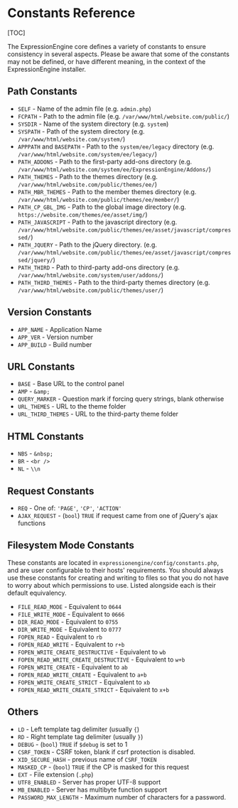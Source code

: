 <!--
    This source file is part of the open source project
    ExpressionEngine User Guide (https://github.com/ExpressionEngine/ExpressionEngine-User-Guide)

    @link      https://expressionengine.com/
    @copyright Copyright (c) 2003-2020, Packet Tide, LLC (https://packettide.com)
    @license   https://expressionengine.com/license Licensed under Apache License, Version 2.0
-->

# Constants Reference

[TOC]

The ExpressionEngine core defines a variety of constants to ensure consistency in several aspects. Please be aware that some of the constants may not be defined, or have different meaning, in the context of the ExpressionEngine installer.

## Path Constants

- `SELF` - Name of the admin file (e.g. `admin.php`)
- `FCPATH` - Path to the admin file (e.g. `/var/www/html/website.com/public/`)
- `SYSDIR` - Name of the system directory (e.g. `system`)
- `SYSPATH` - Path of the system directory (e.g. `/var/www/html/website.com/system/`)
- `APPPATH` and `BASEPATH` - Path to the `system/ee/legacy` directory (e.g. `/var/www/html/website.com/system/ee/legacy/`)
- `PATH_ADDONS` - Path to the first-party add-ons directory (e.g. `/var/www/html/website.com/system/ee/ExpressionEngine/Addons/`)
- `PATH_THEMES` - Path to the themes directory (e.g. `/var/www/html/website.com/public/themes/ee/`)
- `PATH_MBR_THEMES` - Path to the member themes directory (e.g. `/var/www/html/website.com/public/themes/ee/member/`)
- `PATH_CP_GBL_IMG` - Path to the global image directory (e.g. `https://website.com/themes/ee/asset/img/`)
- `PATH_JAVASCRIPT` - Path to the javascript directory (e.g. `/var/www/html/website.com/public/themes/ee/asset/javascript/compressed/`)
- `PATH_JQUERY` - Path to the jQuery directory. (e.g. `/var/www/html/website.com/public/themes/ee/asset/javascript/compressed/jquery/`)
- `PATH_THIRD` - Path to third-party add-ons directory (e.g. `/var/www/html/website.com/system/user/addons/`)
- `PATH_THIRD_THEMES` - Path to the third-party themes directory (e.g. `/var/www/html/website.com/public/themes/user/`)

## Version Constants

- `APP_NAME` - Application Name
- `APP_VER` - Version number
- `APP_BUILD` - Build number

## URL Constants

- `BASE` - Base URL to the control panel
- `AMP` - `&amp;`
- `QUERY_MARKER` - Question mark if forcing query strings, blank otherwise
- `URL_THEMES` - URL to the theme folder
- `URL_THIRD_THEMES` - URL to the third-party theme folder

## HTML Constants

- `NBS` - `&nbsp;`
- `BR` - `<br />`
- `NL` - `\\n`

## Request Constants

- `REQ` - One of: `'PAGE'`, `'CP'`, `'ACTION'`
- `AJAX_REQUEST` - (`bool`) `TRUE` if request came from one of jQuery's ajax functions

## Filesystem Mode Constants

These constants are located in `expressionengine/config/constants.php`, and are user configurable to their hosts' requirements. You should always use these constants for creating and writing to files so that you do not have to worry about which permissions to use. Listed alongside each is their default equivalency.

- `FILE_READ_MODE` - Equivalent to `0644`
- `FILE_WRITE_MODE` - Equivalent to `0666`
- `DIR_READ_MODE` - Equivalent to `0755`
- `DIR_WRITE_MODE` - Equivalent to `0777`
- `FOPEN_READ` - Equivalent to `rb`
- `FOPEN_READ_WRITE` - Equivalent to `r+b`
- `FOPEN_WRITE_CREATE_DESTRUCTIVE` - Equivalent to `wb`
- `FOPEN_READ_WRITE_CREATE_DESTRUCTIVE` - Equivalent to `w+b`
- `FOPEN_WRITE_CREATE` - Equivalent to `ab`
- `FOPEN_READ_WRITE_CREATE` - Equivalent to `a+b`
- `FOPEN_WRITE_CREATE_STRICT` - Equivalent to `xb`
- `FOPEN_READ_WRITE_CREATE_STRICT` - Equivalent to `x+b`

## Others

- `LD` - Left template tag delimiter (usually `{`)
- `RD` - Right template tag delimiter (usually `}`)
- `DEBUG` - (`bool`) `TRUE` if `$debug` is set to 1
- `CSRF_TOKEN` - CSRF token, blank if csrf protection is disabled.
- `XID_SECURE_HASH` - previous name of `CSRF_TOKEN`
- `MASKED_CP` - (`bool`) `TRUE` if the CP is masked for this request
- `EXT` - File extension (`.php`)
- `UTF8_ENABLED` - Server has proper UTF-8 support
- `MB_ENABLED` - Server has multibyte function support
- `PASSWORD_MAX_LENGTH` - Maximum number of characters for a password.
